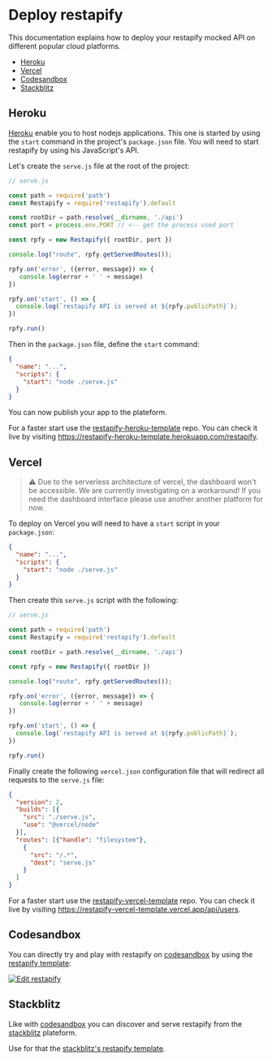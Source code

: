 # Deploy restapify

This documentation explains how to deploy your restapify mocked API on different popular cloud platforms.

<!-- Generate table of content by running `yarn readme:generate-doc-table` -->
<!-- START doctoc generated TOC please keep comment here to allow auto update -->
<!-- DON'T EDIT THIS SECTION, INSTEAD RE-RUN doctoc TO UPDATE -->

- [Heroku](#heroku)
- [Vercel](#vercel)
- [Codesandbox](#codesandbox)
- [Stackblitz](#stackblitz)

<!-- END doctoc generated TOC please keep comment here to allow auto update -->

## Heroku

[Heroku](https://www.heroku.com/) enable you to host nodejs applications. This one is started by using the `start` command in the project's `package.json` file. You will need to start restapify by using his JavaScript's API.

Let's create the `serve.js` file at the root of the project:

```js
// serve.js

const path = require('path')
const Restapify = require('restapify').default

const rootDir = path.resolve(__dirname, './api')
const port = process.env.PORT // <-- get the process used port

const rpfy = new Restapify({ rootDir, port })

console.log("route", rpfy.getServedRoutes());

rpfy.on('error', ({error, message}) => {
   console.log(error + ' ' + message)
})

rpfy.on('start', () => {
  console.log(`restapify API is served at ${rpfy.publicPath}`);
})

rpfy.run()
```

Then in the `package.json` file, define the `start` command:

```json
{
  "name": "...",
  "scripts": {
    "start": "node ./serve.js" 
  }
}
```

You can now publish your app to the plateform.

For a faster start use the [restapify-heroku-template](https://github.com/johannchopin/restapify-heroku-template) repo. You can check it live by visiting https://restapify-heroku-template.herokuapp.com/restapify.

## Vercel

> ⚠️ Due to the serverless architecture of vercel, the dashboard won't be accessible. We are currently investigating on a workaround! If you need the dashboard interface please use another another platform for now.

To deploy on Vercel you will need to have a `start` script in your `package.json`:

```json
{
  "name": "...",
  "scripts": {
    "start": "node ./serve.js" 
  }
}
```

Then create this `serve.js` script with the following:

```js
// serve.js

const path = require('path')
const Restapify = require('restapify').default

const rootDir = path.resolve(__dirname, './api')

const rpfy = new Restapify({ rootDir })

console.log("route", rpfy.getServedRoutes());

rpfy.on('error', ({error, message}) => {
   console.log(error + ' ' + message)
})

rpfy.on('start', () => {
  console.log(`restapify API is served at ${rpfy.publicPath}`);
})

rpfy.run()
```

Finally create the following `vercel.json` configuration file that will redirect all requests to the `serve.js` file:

```json
{
  "version": 2,
  "builds": [{
    "src": "./serve.js",
    "use": "@vercel/node"
  }],
  "routes": [{"handle": "filesystem"},
    {
      "src": "/.*",
      "dest": "serve.js"
    }
  ]
}
```

For a faster start use the [restapify-vercel-template](https://github.com/johannchopin/restapify-vercel-template) repo. You can check it live by visiting https://restapify-vercel-template.vercel.app/api/users.

## Codesandbox

You can directly try and play with restapify on [codesandbox](https://codesandbox.io) by using the [restapify template](https://codesandbox.io/s/restapify-h5c3p):

[![Edit restapify](https://codesandbox.io/static/img/play-codesandbox.svg)](https://codesandbox.io/s/restapify-h5c3p?fontsize=14&hidenavigation=1&theme=dark)

## Stackblitz

Like with [codesandbox](#codesandbox) you can discover and serve restapify from the [stackblitz](https://stackblitz.com/) plateform.

Use for that the [stackblitz's restapify template](https://stackblitz.com/edit/restapify-template?file=README.md).
